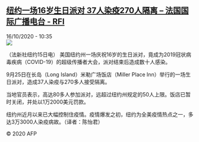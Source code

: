 <!--1602842083000-->
[纽约一场16岁生日派对 37人染疫270人隔离 – 法国国际广播电台 - RFI](http://www.rfi.fr//cn/contenu/20201016-%E7%BA%BD%E7%BA%A6%E4%B8%80%E5%9C%BA16%E5%B2%81%E7%94%9F%E6%97%A5%E6%B4%BE%E5%AF%B9-37%E4%BA%BA%E6%9F%93%E7%96%AB270%E4%BA%BA%E9%9A%94%E7%A6%BB)
------

<div>16/10/2020 - 10:35</div><img src="https://s.rfi.fr/media/display/70e1c97c-0f8e-11eb-af38-005056a964fe/w:310/p:16x9/int0011b.201016163501.jpg"><div class="t-content__body u-clearfix"><p>（法新社纽约15日电）    美国纽约州一场庆祝16岁的生日派对，竟成为2019冠状病毒疾病（COVID-19）的超级传播者大会，派对结束后造成数十人感染。</p><p>    9月25日在长岛（Long Island）米勒广场饭店（Miller Place Inn）举行的一场生日派对，造成37人染疫与270多人接受隔离。</p><p>    当地官员表示，高达80多人参加派对，远超过纽约州规定的50人上限。饭店已暂时关闭，并处以1万2000美元罚款。</p><p>    纽约州近月以来已大幅控制住疫情。疫情爆发之初，纽约为全美疫情热点之一，多达3万3000人染疫病故。（译者：陈怡君）</p><p class="t-copyright">© 2020 AFP</p>        </div>
